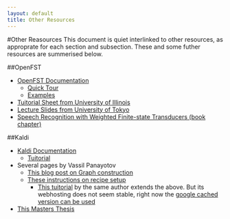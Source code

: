 ```yaml
---
layout: default
title: Other Resources
---
```

#Other Reasources
This document is quiet interlinked to other resources, as approprate for each section and subsection. These and some futher resources are summerised below.

##OpenFST

 - [OpenFST Documentation](http://www.openfst.org/twiki/bin/view/FST/WebHome)
    - [Quick Tour](http://www.openfst.org/twiki/bin/view/FST/FstQuickTour)
    - [Examples](http://www.openfst.org/twiki/bin/view/FST/FstExamples)
 - [Tuitorial Sheet from University of Illinois](http://www.isle.illinois.edu/sst/courses/minicourses/2009/lecture6.pdf)
 - [Lecture Slides from University of Tokyo](http://www.gavo.t.u-tokyo.ac.jp/~novakj/wfst-algorithms.pdf)
 - [Speech Recognition with Weighted Finite-state Transducers (book chapter)](http://www.cs.nyu.edu/~mohri/pub/hbka.pdf)


##Kaldi

 - [Kaldi Documentation](http://kaldi.sourceforge.net/)
    - [Tuitorial](http://kaldi.sourceforge.net/tutorial.html)
 - Several pages by Vassil Panayotov
    - [This blog post on Graph construction](http://vpanayotov.blogspot.com.au/2012/06/kaldi-decoding-graph-construction.html) 
    - [These instructions on recipe setup](http://vpanayotov.blogspot.com.au/2012/02/poor-mans-kaldi-recipe-setup.html)
        - [This tuitorial](http://analytcz.com/kaldi-hybrid-mlphmm-asr-2/) by the same author extends the above. But its webhosting does not seem stable, right now the [google cached version can be used](http://webcache.googleusercontent.com/search?q=cache:z-MGlCv917sJ:analytcz.com/kaldi-hybrid-mlphmm-asr-2/)
 - [This Masters Thesis](https://github.com/oplatek/kaldi-thesis/blob/master/text/tags/oplatek_thesis013.pdf?raw=true)
